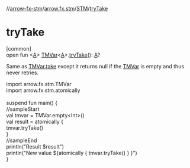 //[arrow-fx-stm](../../../index.md)/[arrow.fx.stm](../index.md)/[STM](index.md)/[tryTake](try-take.md)

# tryTake

[common]\
open fun &lt;[A](try-take.md)&gt; [TMVar](../-t-m-var/index.md)&lt;[A](try-take.md)&gt;.[tryTake](try-take.md)(): [A](try-take.md)?

Same as [TMVar.take](take.md) except it returns null if the [TMVar](../-t-m-var/index.md) is empty and thus never retries.

import arrow.fx.stm.TMVar\
import arrow.fx.stm.atomically\
\
suspend fun main() {\
  //sampleStart\
  val tmvar = TMVar.empty&lt;Int&gt;()\
  val result = atomically {\
    tmvar.tryTake()\
  }\
  //sampleEnd\
  println("Result $result")\
  println("New value ${atomically { tmvar.tryTake() } }")\
}<!--- KNIT example-stm-14.kt -->
